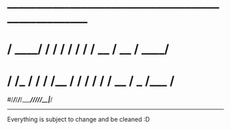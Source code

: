 #   ___________________________________________________
#  / ____/     / /   /    \/  /  /  / __  / __  / ____/
# / /_  /  /  / /__ /  /  /  /  /  / __  / _   /___  /
#/_____/_____/_____/_____/________/_/_/_/_/_\_|_____/

---

Everything is subject to change and be cleaned :D 
